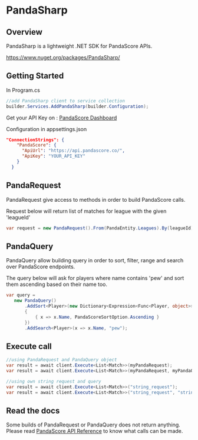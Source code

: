 # PandaSharp

## Overview
 PandaSharp is a lightweight .NET SDK for PandaScore APIs.
 
https://www.nuget.org/packages/PandaSharp/

## Getting Started

In Program.cs
```csharp
//add PandaSharp client to service collection
builder.Services.AddPandaSharp(builder.Configuration);
```

Get your API Key on : [PandaScore Dashboard](https://app.pandascore.co/dashboard/main)

Configuration in appsettings.json
```json
"ConnectionStrings": {
    "PandaScore": {
      "ApiUrl": "https://api.pandascore.co/",
      "ApiKey": "YOUR_API_KEY"
    }
  }
```

## PandaRequest
PandaRequest give access to methods in order to build PandaScore calls.

Request below will return list of matches for league with the given 'leagueId'
 ```csharp
var request = new PandaRequest().From(PandaEntity.Leagues).By(leagueId).Get(PandaEntity.Matches);
 ```
## PandaQuery
 PandaQuery allow building query in order to sort, filter, range and search over PandaScore endpoints.

 The query below will ask for players where name contains 'pew' and sort them ascending based on their name too.
 ```csharp
 var query = 
    new PandaQuery()
        .AddSort<Player>(new Dictionary<Expression<Func<Player, object>>,  PandaScoreSortOption>
        {
            { x => x.Name, PandaScoreSortOption.Ascending }
        })
        .AddSearch<Player>(x => x.Name, "pew");
 ```
## Execute call

```csharp
//using PandaRequest and PandaQuery object
var result = await client.Execute<List<Match>>(myPandaRequest);
var result = await client.Execute<List<Match>>(myPandaRequest, myPandaQuery);

//using own string request and query
var result = await client.Execute<List<Match>>("string_request");
var result = await client.Execute<List<Match>>("string_request", "string_query");
```

## Read the docs
Some builds of PandaRequest or PandaQuery does not return anything.
Please read [PandaScore API Reference](https://developers.pandascore.co/reference/) to know what calls can be made. 
